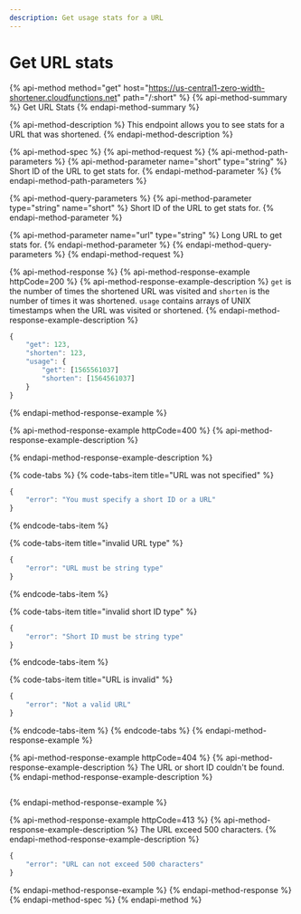 ```yaml
---
description: Get usage stats for a URL
---
```


# Get URL stats

{% api-method method="get" host="https://us-central1-zero-width-shortener.cloudfunctions.net" path="/:short" %}
{% api-method-summary %}
Get URL Stats
{% endapi-method-summary %}

{% api-method-description %}
This endpoint allows you to see stats for a URL that was shortened.
{% endapi-method-description %}

{% api-method-spec %}
{% api-method-request %}
{% api-method-path-parameters %}
{% api-method-parameter name="short" type="string" %}
Short ID of the URL to get stats for.
{% endapi-method-parameter %}
{% endapi-method-path-parameters %}

{% api-method-query-parameters %}
{% api-method-parameter type="string" name="short" %}
Short ID of the URL to get stats for.
{% endapi-method-parameter %}

{% api-method-parameter name="url" type="string" %}
Long URL to get stats for.
{% endapi-method-parameter %}
{% endapi-method-query-parameters %}
{% endapi-method-request %}

{% api-method-response %}
{% api-method-response-example httpCode=200 %}
{% api-method-response-example-description %}
`get` is the number of times the shortened URL was visited and `shorten` is the number of times it was shortened. `usage` contains arrays of UNIX timestamps when the URL was visited or shortened.
{% endapi-method-response-example-description %}

```javascript
{
    "get": 123,
    "shorten": 123,
    "usage": {
        "get": [1565561037]
        "shorten": [1564561037]
    }
}
```
{% endapi-method-response-example %}

{% api-method-response-example httpCode=400 %}
{% api-method-response-example-description %}

{% endapi-method-response-example-description %}

{% code-tabs %}
{% code-tabs-item title="URL was not specified" %}
```javascript
{
    "error": "You must specify a short ID or a URL"
}
```
{% endcode-tabs-item %}

{% code-tabs-item title="invalid URL type" %}
```javascript
{
    "error": "URL must be string type"
}
```
{% endcode-tabs-item %}

{% code-tabs-item title="invalid short ID type" %}
```javascript
{
    "error": "Short ID must be string type"
}
```
{% endcode-tabs-item %}

{% code-tabs-item title="URL is invalid" %}
```javascript
{
    "error": "Not a valid URL"
}
```
{% endcode-tabs-item %}
{% endcode-tabs %}
{% endapi-method-response-example %}

{% api-method-response-example httpCode=404 %}
{% api-method-response-example-description %}
The URL or short ID couldn't be found.
{% endapi-method-response-example-description %}

```

```
{% endapi-method-response-example %}

{% api-method-response-example httpCode=413 %}
{% api-method-response-example-description %}
The URL exceed 500 characters.
{% endapi-method-response-example-description %}

```javascript
{
    "error": "URL can not exceed 500 characters"
}
```
{% endapi-method-response-example %}
{% endapi-method-response %}
{% endapi-method-spec %}
{% endapi-method %}

